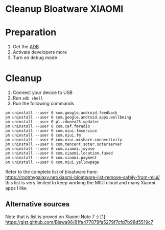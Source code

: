 # Cleanup Bloatware XIAOMI

# Preparation
1. Get the <a href='https://developer.android.com/studio/command-line/adb?gclid=CjwKCAjw64eJBhAGEiwABr9o2A7h6fI7oELgiabyTToR0a_qcV1MkDk1ZqTXzT-YFuIFxUUr2SYjbBoCQskQAvD_BwE&gclsrc=aw.ds'>ADB</a>
2. Activate developers more
3. Turn on debug mode

# Cleanup
1. Connect your device to USB
2. Run `adb shell`
3. Run the following commands

```
pm uninstall --user 0 com.google.android.feedback
pm uninstall --user 0 com.google.android.apps.wellbeing
pm uninstall --user 0 pl.zdunex25.updater 
pm uninstall --user 0 com.caf.fmradio
pm uninstall --user 0 com.miui.fmservice
pm uninstall --user 0 com.miui.fm
pm uninstall --user 0 com.miui.mishare.connectivity
pm uninstall --user 0 com.tencent.soter.soterserver
pm uninstall --user 0 com.xiaomi.joyose 
pm uninstall --user 0 com.xiaomi.location.fused
pm uninstall --user 0 com.xiaomi.payment
pm uninstall --user 0 com.miui.yellowpage 
```

Refer to the complete list of bloatware here: https://rootmygalaxy.net/xiaomi-bloatware-list-remove-safely-from-miui/
this list is very limited to keep working the MIUI cloud and many Xiaomi apps I like

## Alternative sources
Note that is list is proved on Xiaomi Note 7 :)
[1] https://gist.github.com/Biswa96/81fe477079fa5279f7cfd7b98d5519c7
